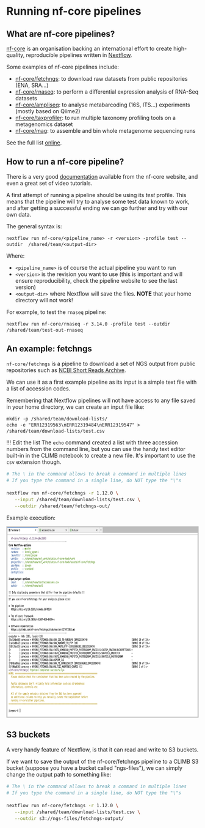 # Running nf-core pipelines

## What are nf-core pipelines?

[nf-core](https://nf-co.re/) is an organisation backing an international effort to create high-quality,
reproducible pipelines written in [Nextflow](https://nextflow.io/).

Some examples of nf-core pipelines include:

* [nf-core/fetchngs](https://nf-co.re/fetchngs/): to download raw datasets from public repositories (ENA, SRA...)
* [nf-core/rnaseq](https://nf-co.re/rnaseq/): to perform a differential expression analysis of RNA-Seq datasets
* [nf-core/ampliseq](https://nf-co.re/ampliseq/): to analyse metabarcoding (16S, ITS...) experiments (mostly based on Qiime2)
* [nf-core/taxprofiler](https://nf-co.re/taxprofiler/): to run multiple taxonomy profiling tools on a metagenomics dataset
* [nf-core/mag](https://nf-co.re/mag/): to assemble and bin whole metagenome sequencing runs

See the full list [online](https://nf-co.re/pipelines).

## How to run a nf-core pipeline?

There is a very good [documentation](https://nf-co.re/docs) available from the nf-core website, and 
even a great set of video tutorials.

A first attempt of running a pipeline should be using its *test* profile. This means that the pipeline will
try to analyse some test data known to work, and after getting a successful ending we can go further and try with our own data.

The general syntax is:
```text
nextflow run nf-core/<pipeline_name> -r <version> -profile test --outdir  /shared/team/<output-dir>
```

Where:

* `<pipeline_name>` is of course the actual pipeline you want to run
* `<version>` is the revision you want to use (this is important and will ensure reproducibility, check the pipeline website to see the last version)
* `<output-dir>` where Nextflow will save the files. **NOTE** that your home directory will not work!

For example, to test the `rnaseq` pipeline:

```console
nextflow run nf-core/rnaseq -r 3.14.0 -profile test --outdir /shared/team/test-out-rnaseq
```

## An example: fetchngs

`nf-core/fetchngs` is a pipeline to download a set of NGS output from public repositories such as [NCBI Short Reads Archive](https://www.ncbi.nlm.nih.gov/sra).

We can use it as a first example pipeline as its input is a simple text file with a list of accession codes.

Remembering that Nextflow pipelines will not have access to any file saved in your home directory, we can create an input file like:

```console
mkdir -p /shared/team/download-lists/
echo -e "ERR12319563\nERR12319484\nERR12319547" > /shared/team/download-lists/test.csv
```

<!-- prettier-ignore -->
!!! Edit the list
    The `echo` command created a list with three accession numbers from the command line, 
    but you can use the handy text editor built-in in the CLIMB notebook to create a new file.
    It's important to use the `csv` extension though.

```bash
# The \ in the command allows to break a command in multiple lines
# If you type the command in a single line, do NOT type the "\"s

nextflow run nf-core/fetchngs -r 1.12.0 \
   --input /shared/team/download-lists/test.csv \
   --outdir /shared/team/fetchngs-out/
```

Example execution:

<img src="../img/nf-fetch-run.png" alt="nf-core fetchngs execution" height="500">

## S3 buckets

A very handy feature of Nextflow, is that it can read and write to S3 buckets.

If we want to save the output of the nf-core/fetchngs pipeline to a CLIMB S3 bucket 
(suppose you have a bucket called "ngs-files"),
we can simply change the output path to something like:

```bash
# The \ in the command allows to break a command in multiple lines
# If you type the command in a single line, do NOT type the "\"s

nextflow run nf-core/fetchngs -r 1.12.0 \
   --input /shared/team/download-lists/test.csv \
   --outdir s3://ngs-files/fetchngs-output/
```
